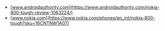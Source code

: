 * [www.androidauthority.com](https://www.androidauthority.com/nokia-800-tough-review-1063224/)
* [www.nokia.com](https://www.nokia.com/phones/en_int/nokia-800-tough?sku=16CNTNW1A07)
